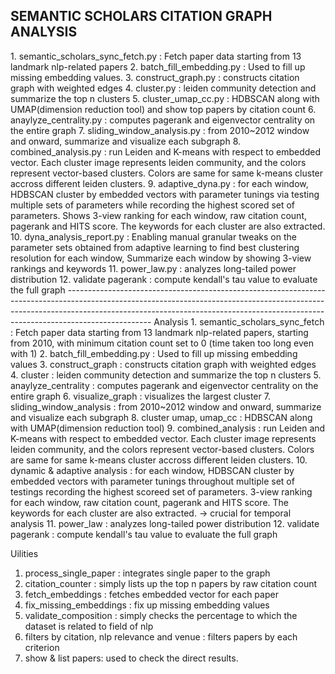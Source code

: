SEMANTIC SCHOLARS CITATION GRAPH ANALYSIS
---------------------------------------------------------------------------------------------------------------------------------------------------------------------------------------------------------------------------------------------------------------
<FOR SUBMISSION>
1. semantic_scholars_sync_fetch.py : Fetch paper data starting from 13 landmark nlp-related papers
2. batch_fill_embedding.py : Used to fill up missing embedding values.
3. construct_graph.py : constructs citation graph with weighted edges
4. cluster.py : leiden community detection and summarize the top n clusters
5. cluster_umap_cc.py : HDBSCAN along with UMAP(dimension reduction tool) and show top papers by citation count
6. anaylyze_centrality.py : computes pagerank and eigenvector centrality on the entire graph
7. sliding_window_analysis.py : from 2010~2012 window and onward, summarize and visualize each subgraph
8. combined_analysis.py : run Leiden and K-means with respect to embedded vector. Each cluster image represents leiden community, and the colors represent vector-based clusters. Colors are same for same k-means cluster accross different leiden clusters.
9. adaptive_dyna.py : for each window, HDBSCAN cluster by embedded vectors with parameter tunings via testing multiple sets of parameters while recording the highest scored set of parameters. Shows 3-view ranking for each window, raw citation count, pagerank and HITS score. The keywords for each cluster are also extracted.
10. dyna_analysis_report.py : Enabling manual granular tweaks on the parameter sets obtained from adaptive learning to find best clustering resolution for each window, Summarize each window by showing 3-view rankings and keywords
11. power_law.py : analyzes long-tailed power distribution
12. validate pagerank : compute kendall's tau value to evaluate the full graph
---------------------------------------------------------------------------------------------------------------------------------------------------------------------------------------------------------------------------------------------------------------
Analysis
1. semantic_scholars_sync_fetch : Fetch paper data starting from 13 landmark nlp-related papers, starting from 2010, with minimum citation count set to 0 (time taken too long even with 1)
2. batch_fill_embedding.py : Used to fill up missing embedding values
3. construct_graph : constructs citation graph with weighted edges
4. cluster : leiden community detection and summarize the top n clusters
5. anaylyze_centrality : computes pagerank and eigenvector centrality on the entire graph
6. visualize_graph : visualizes the largest cluster
7. sliding_window_analysis : from 2010~2012 window and onward, summarize and visualize each subgraph
8. cluster umap, umap_cc : HDBSCAN along with UMAP(dimension reduction tool)
9. combined_analysis : run Leiden and K-means with respect to embedded vector. Each cluster image represents leiden community, and the colors represent vector-based clusters. Colors are same for same k-means cluster accross different leiden clusters.
10. dynamic & adaptive analysis : for each window, HDBSCAN cluster by embedded vectors with parameter tunings throughout multiple set of testings recording the highest scoreed set of parameters. 3-view ranking for each window, raw citation count, pagerank and HITS score. The keywords for each cluster are also extracted. -> crucial for temporal analysis 
11. power_law : analyzes long-tailed power distribution
12. validate pagerank : compute kendall's tau value to evaluate the full graph

Uilities
1. process_single_paper : integrates single paper to the graph
2. citation_counter : simply lists up the top n papers by raw citation count
3. fetch_embeddings : fetches embedded vector for each paper
4. fix_missing_embeddings : fix up missing embedding values
5. validate_composition : simply checks the percentage to which the dataset is related to field of nlp
6. filters by citation, nlp relevance and venue : filters papers by each criterion
7. show & list papers: used to check the direct results.
